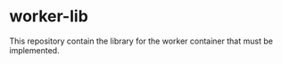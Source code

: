 # worker-lib

This repository contain the library for the worker container that must be implemented.